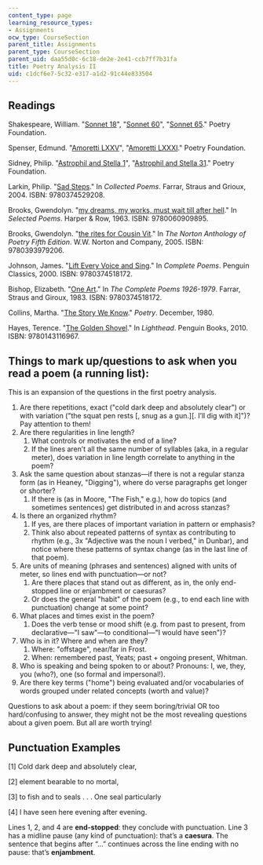 ```yaml
---
content_type: page
learning_resource_types:
- Assignments
ocw_type: CourseSection
parent_title: Assignments
parent_type: CourseSection
parent_uid: daa55d0c-6c18-de2e-2e41-ccb7ff7b31fa
title: Poetry Analysis II
uid: c1dcf6e7-5c32-e317-a1d2-91c44e833504
---
```


Readings
--------

Shakespeare, William. "[Sonnet 18](https://www.poetryfoundation.org/poems/45087/sonnet-18-shall-i-compare-thee-to-a-summers-day)", "[Sonnet 60](https://www.poetryfoundation.org/poems/45095/sonnet-60-like-as-the-waves-make-towards-the-pebbld-shore)", "[Sonnet 65](https://www.poetryfoundation.org/poems/50646/sonnet-65-since-brass-nor-stone-nor-earth-nor-boundless-sea)." Poetry Foundation.

Spenser, Edmund. "[Amoretti LXXV](https://www.poetryfoundation.org/poems/45189/amoretti-lxxv-one-day-i-wrote-her-name)", "[Amoretti LXXXI](https://www.poetryfoundation.org/poems/50057/amoretti-lxxxi-fayre-is-my-love-when-her-fayre-golden-heares)." Poetry Foundation.

Sidney, Philip. "[Astrophil and Stella 1](https://www.poetryfoundation.org/poems/45152/astrophil-and-stella-1-loving-in-truth-and-fain-in-verse-my-love-to-show)", "[Astrophil and Stella 31](https://www.poetryfoundation.org/poems/45158/astrophil-and-stella-31-with-how-sad-steps-o-moon-thou-climbst-the-skies)." Poetry Foundation.

Larkin, Philip. "[Sad Steps](https://www.poetryfoundation.org/poems/48418/sad-steps)." In _Collected Poems_. Farrar, Straus and Grioux, 2004. ISBN: 9780374529208.

Brooks, Gwendolyn. "[my dreams, my works, must wait till after hell](https://www.poetryfoundation.org/poems/43315/my-dreams-my-works-must-wait-till-after-hell)." In _Selected Poems_. Harper & Row, 1963. ISBN: 9780060909895.

Brooks, Gwendolyn. "[the rites for Cousin Vit](https://www.poetryfoundation.org/poems/51983/the-rites-for-cousin-vit)." In _The Norton Anthology of Poetry Fifth Edition_. W.W. Norton and Company, 2005. ISBN: 9780393979206.

Johnson, James. "[Lift Every Voice and Sing](https://www.poetryfoundation.org/poems/46549/lift-every-voice-and-sing)." In _Complete Poems_. Penguin Classics, 2000. ISBN: 9780374518172.

Bishop, Elizabeth. "[One Art](https://www.poetryfoundation.org/poems/47536/one-art)." In _The Complete Poems 1926-1979_. Farrar, Straus and Giroux, 1983. ISBN: 9780374518172.

Collins, Martha. "[The Story We Know](https://www.poetryfoundation.org/poetrymagazine/browse?contentId=34705)." _Poetry_. December, 1980.

Hayes, Terence. "[The Golden Shovel](https://www.poetryfoundation.org/poems/55678/the-golden-shovel)." In _Lighthead_. Penguin Books, 2010. ISBN: 9780143116967.

Things to mark up/questions to ask when you read a poem (a running list):
-------------------------------------------------------------------------

This is an expansion of the questions in the first poetry analysis.

1.  Are there repetitions, exact ("cold dark deep and absolutely clear") or with variation ("the squat pen rests \[, snug as a gun.\]\[. I’ll dig with it\]")? Pay attention to them!
2.  Are there regularities in line length?
    1.  What controls or motivates the end of a line?
    2.  If the lines aren’t all the same number of syllables (aka, in a regular meter), does variation in line length correlate to anything in the poem?
3.  Ask the same question about stanzas—if there is not a regular stanza form (as in Heaney, "Digging"), where do verse paragraphs get longer or shorter?
    1.  If there is (as in Moore, "The Fish," e.g.), how do topics (and sometimes sentences) get distributed in and across stanzas?
4.  Is there an organized rhythm?
    1.  If yes, are there places of important variation in pattern or emphasis?
    2.  Think also about repeated patterns of syntax as contributing to rhythm (e.g., 3x "Adjective was the noun I verbed," in Dunbar), and notice where these patterns of syntax change (as in the last line of that poem).
5.  Are units of meaning (phrases and sentences) aligned with units of meter, so lines end with punctuation—or not?
    1.  Are there places that stand out as different, as in, the only end-stopped line or enjambment or caesuras?
    2.  Or does the general "habit" of the poem (e.g., to end each line with punctuation) change at some point?
6.  What places and times exist in the poem?
    1.  Does the verb tense or mood shift (e.g. from past to present, from declarative—"I saw"—to conditional—"I would have seen")?
7.  Who is in it? Where and when are they?
    1.  Where: "offstage", near/far in Frost.
    2.  When: remembered past, Yeats; past + ongoing present, Whitman.
8.  Who is speaking and being spoken to or about? Pronouns: I, we, they, you (who?), one (so formal and impersonal!).
9.  Are there key terms ("home") being evaluated and/or vocabularies of words grouped under related concepts (worth and value)?

Questions to ask about a poem: if they seem boring/trivial OR too hard/confusing to answer, they might not be the most revealing questions about a given poem. But all are worth trying!

Punctuation Examples
--------------------

\[1\] Cold dark deep and absolutely clear,

\[2\] element bearable to no mortal,

\[3\] to fish and to seals . . . One seal particularly

\[4\] I have seen here evening after evening.

Lines 1, 2, and 4 are **end-stopped**: they conclude with punctuation. Line 3 has a midline pause (any kind of punctuation): that’s a **caesura**. The sentence that begins after “…” continues across the line ending with no pause: that’s **enjambment**.